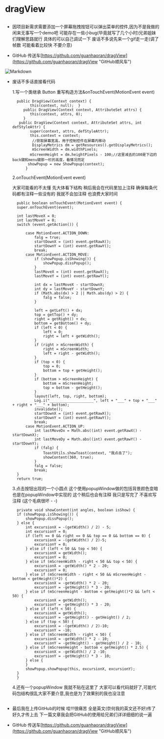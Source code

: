 # dragView
##
- 因项目新需求需要添加一个屏幕拖拽按钮可以弹出菜单的控件,因为不是我做的闲来无事写一个demo吧  可能存在一些小bug(毕竟就写了几个小时)兄弟姐妹们理解思路就行 具体的可以自己调试一下  废话不多说先来一个gif走一走(调了帧数 可能看着比较快 不要介意)

- GitHub 传送车[https://github.com/guanhaoran/dragView](https://github.com/guanhaoran/dragView "GitHub顺风车")



![Markdown](http://i4.bvimg.com/609137/ea2385d335df00b4.gif)

- 废话不多话直接看代码

 	1.写一个类继承 Button 重写构造方法&onTouchEvent(MotionEvent event)


		public DragView(Context context) {
      		  this(context, null);  }
 		   public DragView(Context context, AttributeSet attrs) {
  		      this(context, attrs, 0);
 		   }
		 public DragView(Context context, AttributeSet attrs, int defStyleAttr) {
      		  super(context, attrs, defStyleAttr);
      		  this.context = context;
     		   //获取屏幕宽高，用于控制控件在屏幕内移动
     		   DisplayMetrics dm = getResources().getDisplayMetrics();
     		   mScreenWidth = dm.widthPixels;
      		  mScreenHeight = dm.heightPixels - 100;//这里减去的100是下边的back键和menu键那一栏的高度，看情况而定
       		 showPopup = new ShowPopup(context);
    		}

	2.onTouchEvent(MotionEvent event)

	大家可能看的不太懂 先大体看下结构 稍后我会在代码里加上注释  确保每条代码都有注释一些没有的 我就不会加注释  也浪费大家时间

		public boolean onTouchEvent(MotionEvent event) {
        super.onTouchEvent(event);

        int lastMoveX = 0;
        int lastMoveY = 0;
        switch (event.getAction()) {

            case MotionEvent.ACTION_DOWN:
                falg = true;
                startDownX = (int) event.getRawX();
                startDownY = (int) event.getRawY();
                break;
            case MotionEvent.ACTION_MOVE:
                if (showPopup.isShowing()) {
                    showPopup.dissPopup();
                }
                lastMoveX = (int) event.getRawX();
                lastMoveY = (int) event.getRawY();

                int dx = lastMoveX - startDownX;
                int dy = lastMoveY - startDownY;
                if (Math.abs(dx) > 2 || Math.abs(dy) > 2) {
                    falg = false;
                }

                left = getLeft() + dx;
                top = getTop() + dy;
                right = getRight() + dx;
                bottom = getBottom() + dy;
                if (left < 0) {
                    left = 0;
                    right = left + getWidth();
                }
                if (right > mScreenWidth) {
                    right = mScreenWidth;
                    left = right - getWidth();
                }
                if (top < 0) {
                    top = 0;
                    bottom = top + getHeight();
                }
                if (bottom > mScreenHeight) {
                    bottom = mScreenHeight;
                    top = bottom - getHeight();
                }
                layout(left, top, right, bottom);
                Log.i("____________________", left + "___" + top + "___" + right + "___" + bottom);
                invalidate();
                startDownX = (int) event.getRawX();
                startDownY = (int) event.getRawY();
                break;
            case MotionEvent.ACTION_UP:
                int lastMoveDx = Math.abs((int) event.getRawX() - startDownX);
                int lastMoveDy = Math.abs((int) event.getRawY() - startDownY);
                if (falg) {
                    ToastUtils.showToast(context, "我点击了");
                    showContent(360, true);
                }
                falg = false;
                break;
        }
        return true;

	3.点击按钮出现的一个小圆点  这个使用popupWindow做的包括背景颜色变暗也是在popupWindow中实现的 这个稍后也会有注释 我只是写完了 不喜欢写注释
	(这个毛病很坏 - -)

		private void showContent(int angles, boolean isShow) {
        if (showPopup.isShowing()) {
            showPopup.dissPopup();
        } else {
            int excursionX = -(getWidth() / 2) - 5;
            int excursionY = 0;
            if (left == 0 && right == 0 && top == 0 && bottom == 0) {
                excursionX = -(getWidth() / 2)-5;
                excursionY = 0;
            } else if (left < 50 && top < 50) {
                excursionX = getWidth();
                excursionY = 0;
            } else if (mScreenWidth - right < 50 && top < 50) {
                excursionX = -getWidth() * 2 - 20;
                excursionY = 0;
            } else if (mScreenWidth - right < 50 && mScreenHeight - bottom < getHeight()*2) {
                excursionX = -getWidth() * 2 - 20;
                excursionY = -getHeight() * 3 - 20;
            } else if (mScreenHeight - bottom < getHeight()*2 && left < 50) {
                excursionX = getWidth();
                excursionY = -getHeight() * 3 - 20;
            } else if (left < 50) {
                excursionX = getWidth();
                excursionY = -getHeight() - getHeight() / 2;
            } else if (top < 50) {
                excursionX = -(getWidth() / 2)-10;
                excursionY = -10;
            } else if (mScreenWidth - right < 50) {
                excursionX = -getWidth() * 2 - 10;
                excursionY = -getHeight() - getHeight() / 2 - 10;
            } else if (mScreenHeight - bottom < getHeight() * 2.5) {
                excursionX = -getWidth() / 2 -10;
                excursionY = -getHeight() * 3 - 10;
            } else {
            }
            showPopup.showPopup(this, excursionX, excursionY);
        }
		}
    

	4.还有一个popupWindow 我就不贴在这里了 大家可以看代码就好了,可能代码包结构很乱大家不要介意,我也是为了效果别的我也没注意

##
- 最后我在上传GitHub的时候 哇!!!很痛苦 全是英文(奈何我的英文还不好)传了好久才传上去 下一篇文章我会把GitHub的使用给兄弟们详详细细的说一遍 



- GitHub 传送车[https://github.com/guanhaoran/dragView](https://github.com/guanhaoran/dragView "GitHub顺风车")




